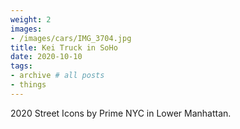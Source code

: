 ```yaml
---
weight: 2
images:
- /images/cars/IMG_3704.jpg
title: Kei Truck in SoHo
date: 2020-10-10
tags:
- archive # all posts
- things
---
```


2020 Street Icons by Prime NYC in Lower Manhattan.